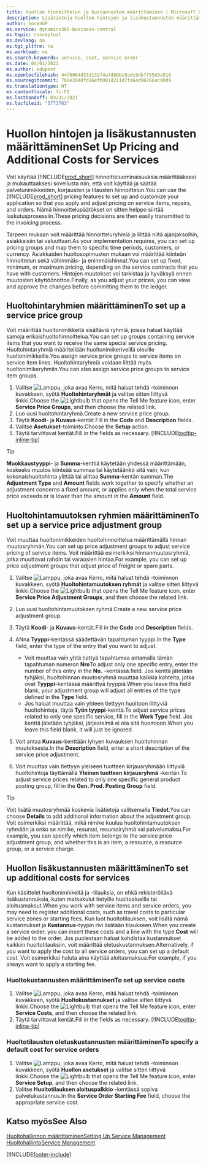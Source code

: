 ```yaml
---
title: Huollon hinnoittelun ja kustannusten määrittäminen | Microsoft Docs
description: Lisätietoja huollon hintojen ja lisäkustannusten määrittämisestä.
author: SorenGP
ms.service: dynamics365-business-central
ms.topic: conceptual
ms.devlang: na
ms.tgt_pltfrm: na
ms.workload: na
ms.search.keywords: service, cost, service order
ms.date: 04/01/2021
ms.author: edupont
ms.openlocfilehash: 44f6064d33d132f4a7d80bc8adc9dbff55d3a516
ms.sourcegitcommit: 766e2840fd16efb901d211d7fa64d96766ac99d9
ms.translationtype: HT
ms.contentlocale: fi-FI
ms.lasthandoff: 03/31/2021
ms.locfileid: "5773703"
---
```

# <a name="set-up-pricing-and-additional-costs-for-services"></a><span data-ttu-id="a5988-103">Huollon hintojen ja lisäkustannusten määrittäminen</span><span class="sxs-lookup"><span data-stu-id="a5988-103">Set Up Pricing and Additional Costs for Services</span></span>
<span data-ttu-id="a5988-104">Voit käyttää [!INCLUDE[prod_short](includes/prod_short.md)] hinnoitteluominaisuuksia määrittääksesi ja mukauttaaksesi sovellusta niin, että voit käyttää ja säätää palvelunimikkeiden, korjausten ja tilausten hinnoittelun.</span><span class="sxs-lookup"><span data-stu-id="a5988-104">You can use the [!INCLUDE[prod_short](includes/prod_short.md)] pricing features to set up and customize your application so that you apply and adjust pricing on service items, repairs, and orders.</span></span> <span data-ttu-id="a5988-105">Nämä hinnoittelupäätökset on sitten helppo siirtää laskutusprosessiin.</span><span class="sxs-lookup"><span data-stu-id="a5988-105">These pricing decisions are then easily transmitted to the invoicing process.</span></span>  
  
<span data-ttu-id="a5988-106">Tarpeen mukaan voit määrittää hinnoitteluryhmiä ja liittää niitä ajanjaksoihin, asiakkaisiin tai valuuttaan.</span><span class="sxs-lookup"><span data-stu-id="a5988-106">As your implementation requires, you can set up pricing groups and map them to specific time periods, customers, or currency.</span></span> <span data-ttu-id="a5988-107">Asiakkaiden huoltosopimusten mukaan voi määrittää kiinteän hinnoittelun sekä vähimmäis- ja enimmäishinnat.</span><span class="sxs-lookup"><span data-stu-id="a5988-107">You can set up fixed, minimum, or maximum pricing, depending on the service contracts that you have with customers.</span></span> <span data-ttu-id="a5988-108">Hintojen muutokset voi tarkistaa ja hyväksyä ennen muutosten käyttöönottoa.</span><span class="sxs-lookup"><span data-stu-id="a5988-108">Finally, as you adjust your prices, you can view and approve the changes before committing them to the ledger.</span></span>  

## <a name="to-set-up-a-service-price-group"></a><span data-ttu-id="a5988-109">Huoltohintaryhmien määrittäminen</span><span class="sxs-lookup"><span data-stu-id="a5988-109">To set up a service price group</span></span>
<span data-ttu-id="a5988-110">Voit määrittää huoltonimikkeitä sisältäviä ryhmiä, joissa haluat käyttää samoja erikoishuoltohinnoittelua.</span><span class="sxs-lookup"><span data-stu-id="a5988-110">You can set up groups containing service items that you want to receive the same special service pricing.</span></span> <span data-ttu-id="a5988-111">Huoltohintaryhmiä määritellään huoltonimikeriveillä oleville huoltonimikkeille.</span><span class="sxs-lookup"><span data-stu-id="a5988-111">You assign service price groups to service items on service item lines.</span></span> <span data-ttu-id="a5988-112">Huoltohintaryhmiä voidaan liittää myös huoltonimikeryhmiin.</span><span class="sxs-lookup"><span data-stu-id="a5988-112">You can also assign service price groups to service item groups.</span></span>  

1. <span data-ttu-id="a5988-113">Valitse ![Lamppu, joka avaa Kerro, mitä haluat tehdä -toiminnon](media/ui-search/search_small.png "Kerro, mitä haluat tehdä") kuvakkeen, syötä **Huoltohintaryhmät** ja valitse sitten liittyvä linkki.</span><span class="sxs-lookup"><span data-stu-id="a5988-113">Choose the ![Lightbulb that opens the Tell Me feature](media/ui-search/search_small.png "Tell me what you want to do") icon, enter **Service Price Groups**, and then choose the related link.</span></span>  
2. <span data-ttu-id="a5988-114">Luo uusi huoltohintaryhmä.</span><span class="sxs-lookup"><span data-stu-id="a5988-114">Create a new service price group.</span></span>  
3. <span data-ttu-id="a5988-115">Täytä **Koodi**- ja **Kuvaus**-kentät.</span><span class="sxs-lookup"><span data-stu-id="a5988-115">Fill in the **Code** and **Description** fields.</span></span>  
4. <span data-ttu-id="a5988-116">Valitse **Asetukset**-toiminto.</span><span class="sxs-lookup"><span data-stu-id="a5988-116">Choose the **Setup** action.</span></span>  
2. <span data-ttu-id="a5988-117">Täytä tarvittavat kentät.</span><span class="sxs-lookup"><span data-stu-id="a5988-117">Fill in the fields as necessary.</span></span> [!INCLUDE[tooltip-inline-tip](includes/tooltip-inline-tip_md.md)]  

 > [!Tip]
 > <span data-ttu-id="a5988-118">**Muokkaustyyppi**- ja **Summa**-kenttiä käytetään yhdessä määrittämään, koskeeko muutos kiinteää summaa tai käytetäänkö sitä vain, kun kokonaishuoltohinta ylittää tai alittaa **Summa**-kentän summan.</span><span class="sxs-lookup"><span data-stu-id="a5988-118">The **Adjustment Type** and **Amount** fields work together to specify whether an adjustment concerns a fixed amount, or applies only when the total service price exceeds or is lower than the amount in the **Amount** field.</span></span>  

## <a name="to-set-up-a-service-price-adjustment-group"></a><span data-ttu-id="a5988-119">Huoltohintamuutoksen ryhmien määrittäminen</span><span class="sxs-lookup"><span data-stu-id="a5988-119">To set up a service price adjustment group</span></span>  
<span data-ttu-id="a5988-120">Voit muuttaa huoltonimikkeiden huoltohinnoittelua määrittämällä hinnan muutosryhmän.</span><span class="sxs-lookup"><span data-stu-id="a5988-120">You can set up price adjustment groups to adjust service pricing of service items.</span></span> <span data-ttu-id="a5988-121">Voit määrittää esimerkiksi hinnanmuutosryhmiä, jotka muuttavat rahdin tai varaosien hintaa.</span><span class="sxs-lookup"><span data-stu-id="a5988-121">For example, you can set up price adjustment groups that adjust price of freight or spare parts.</span></span>  
  
1. <span data-ttu-id="a5988-122">Valitse ![Lamppu, joka avaa Kerro, mitä haluat tehdä -toiminnon](media/ui-search/search_small.png "Kerro, mitä haluat tehdä") kuvakkeen, syötä **Huoltohintamuutoksen ryhmät** ja valitse sitten liittyvä linkki.</span><span class="sxs-lookup"><span data-stu-id="a5988-122">Choose the ![Lightbulb that opens the Tell Me feature](media/ui-search/search_small.png "Tell me what you want to do") icon, enter **Service Price Adjustment Groups**, and then choose the related link.</span></span>  
2. <span data-ttu-id="a5988-123">Luo uusi huoltohintamuutoksen ryhmä.</span><span class="sxs-lookup"><span data-stu-id="a5988-123">Create a new service price adjustment group.</span></span>  
3. <span data-ttu-id="a5988-124">Täytä **Koodi**- ja **Kuvaus**-kentät.</span><span class="sxs-lookup"><span data-stu-id="a5988-124">Fill in the **Code** and **Description** fields.</span></span>  
4. <span data-ttu-id="a5988-125">ANna **Tyyppi**-kentässä säädettävän tapahtuman tyyppi.</span><span class="sxs-lookup"><span data-stu-id="a5988-125">In the **Type** field, enter the type of the entry that you want to adjust.</span></span>  
  
    * <span data-ttu-id="a5988-126">Voit muuttaa vain yhtä tiettyä tapahtumaa antamalla tämän tapahtuman numeron **Nro**</span><span class="sxs-lookup"><span data-stu-id="a5988-126">To adjust only one specific entry, enter the number of this entry in the **No.**</span></span> <span data-ttu-id="a5988-127">-kentässä.</span><span class="sxs-lookup"><span data-stu-id="a5988-127">field.</span></span> <span data-ttu-id="a5988-128">Jos kenttä jätetään tyhjäksi, huoltohinnan muutosryhmä muuttaa kaikkia kohteita, jotka ovat **Tyyppi**-kentässä määrittyä tyyppiä.</span><span class="sxs-lookup"><span data-stu-id="a5988-128">When you leave this field blank, your adjustment group will adjust all entries of the type defined in the **Type** field.</span></span>  
    * <span data-ttu-id="a5988-129">Jos haluat muuttaa vain yhteen tiettyyn huoltoon liittyviä huoltohintoja, täytä **Työn tyyppi**-kenttä.</span><span class="sxs-lookup"><span data-stu-id="a5988-129">To adjust service prices related to only one specific service, fill in the **Work Type** field.</span></span> <span data-ttu-id="a5988-130">Jos kenttä jätetään tyhjäksi, järjestelmä ei ota sitä huomioon.</span><span class="sxs-lookup"><span data-stu-id="a5988-130">When you leave this field blank, it will just be ignored.</span></span>  
  
5. <span data-ttu-id="a5988-131">Voit antaa **Kuvaus**-kenttään lyhyen kuvauksen huoltohinnan muutoksesta.</span><span class="sxs-lookup"><span data-stu-id="a5988-131">In the **Description** field, enter a short description of the service price adjustment.</span></span>  
6. <span data-ttu-id="a5988-132">Voit muuttaa vain tiettyyn yleiseen tuotteen kirjausryhmään liittyviä huoltohintoja täyttämällä **Yleinen tuotteen kirjausryhmä** -kentän.</span><span class="sxs-lookup"><span data-stu-id="a5988-132">To adjust service prices related to only one specific general product posting group, fill in the **Gen. Prod. Posting Group** field.</span></span>

> [!Tip]
> <span data-ttu-id="a5988-133">Voit lisätä muutosryhmää koskevia lisätietoja valitsemalla **Tiedot**.</span><span class="sxs-lookup"><span data-stu-id="a5988-133">You can choose **Details** to add additional information about the adjustment group.</span></span> <span data-ttu-id="a5988-134">Voit esimerkiksi määrittää, mikä nimike kuuluu huoltohintamuutoksen ryhmään ja onko se nimike, resurssi, resurssiryhmä vai palvelumaksu.</span><span class="sxs-lookup"><span data-stu-id="a5988-134">For example, you can specify which item belongs to the service price adjustment group, and whether this is an item, a resource, a resource group, or a service charge.</span></span>  

## <a name="to-set-up-additional-costs-for-services"></a><span data-ttu-id="a5988-135">Huollon lisäkustannusten määrittäminen</span><span class="sxs-lookup"><span data-stu-id="a5988-135">To set up additional costs for services</span></span>
<span data-ttu-id="a5988-136">Kun käsittelet huoltonimikkeitä ja -tilauksia, on ehkä rekisteröitävä lisäkustannuksia, kuten matkakulut tietyille huoltoalueille tai aloitusmaksut.</span><span class="sxs-lookup"><span data-stu-id="a5988-136">When you work with service items and service orders, you may need to register additional costs, such as travel costs to particular service zones or starting fees.</span></span> <span data-ttu-id="a5988-137">Kun luot huoltotilauksen, voit lisätä nämä kustannukset ja **Kustannus**-tyypin rivi lisätään tilaukseen.</span><span class="sxs-lookup"><span data-stu-id="a5988-137">When you create a service order, you can insert these costs and a line with the type **Cost** will be added to the order.</span></span> <span data-ttu-id="a5988-138">Jos puolestaan haluat kohdistaa kustannukset kaikkiin huoltotilauksiin, voit määrittää oletuskustannuksen.</span><span class="sxs-lookup"><span data-stu-id="a5988-138">Alternatively, if you want to apply the cost to all service orders, you can set up a default cost.</span></span> <span data-ttu-id="a5988-139">Voit esimerkiksi haluta aina käyttää aloitusmaksua.</span><span class="sxs-lookup"><span data-stu-id="a5988-139">For example, if you always want to apply a starting fee.</span></span>
  
### <a name="to-set-up-service-costs"></a><span data-ttu-id="a5988-140">Huoltokustannusten määrittäminen</span><span class="sxs-lookup"><span data-stu-id="a5988-140">To set up service costs</span></span>
1. <span data-ttu-id="a5988-141">Valitse ![Lamppu, joka avaa Kerro, mitä haluat tehdä -toiminnon](media/ui-search/search_small.png "Kerro, mitä haluat tehdä") kuvakkeen, syötä **Huoltokustannukset** ja valitse sitten liittyvä linkki.</span><span class="sxs-lookup"><span data-stu-id="a5988-141">Choose the ![Lightbulb that opens the Tell Me feature](media/ui-search/search_small.png "Tell me what you want to do") icon, enter **Service Costs**, and then choose the related link.</span></span> 
2. <span data-ttu-id="a5988-142">Täytä tarvittavat kentät.</span><span class="sxs-lookup"><span data-stu-id="a5988-142">Fill in the fields as necessary.</span></span> [!INCLUDE[tooltip-inline-tip](includes/tooltip-inline-tip_md.md)]  

### <a name="to-specify-a-default-cost-for-service-orders"></a><span data-ttu-id="a5988-143">Huoltotilausten oletuskustannusten määrittäminen</span><span class="sxs-lookup"><span data-stu-id="a5988-143">To specify a default cost for service orders</span></span>
1. <span data-ttu-id="a5988-144">Valitse ![Lamppu, joka avaa Kerro, mitä haluat tehdä -toiminnon](media/ui-search/search_small.png "Kerro, mitä haluat tehdä") kuvakkeen, syötä **Huollon asetukset** ja valitse sitten liittyvä linkki.</span><span class="sxs-lookup"><span data-stu-id="a5988-144">Choose the ![Lightbulb that opens the Tell Me feature](media/ui-search/search_small.png "Tell me what you want to do") icon, enter **Service Setup**, and then choose the related link.</span></span> 
2. <span data-ttu-id="a5988-145">Valitse **Huoltotilauksen aloituspalkkio** -kentässä sopiva palvelukustannus.</span><span class="sxs-lookup"><span data-stu-id="a5988-145">In the **Service Order Starting Fee** field, choose the appropriate service cost.</span></span>

## <a name="see-also"></a><span data-ttu-id="a5988-146">Katso myös</span><span class="sxs-lookup"><span data-stu-id="a5988-146">See Also</span></span>
[<span data-ttu-id="a5988-147">Huoltohallinnon määrittäminen</span><span class="sxs-lookup"><span data-stu-id="a5988-147">Setting Up Service Management</span></span>](service-setup-service.md)  
[<span data-ttu-id="a5988-148">Huoltohallinto</span><span class="sxs-lookup"><span data-stu-id="a5988-148">Service Management</span></span>](service-service.md)  


[!INCLUDE[footer-include](includes/footer-banner.md)]